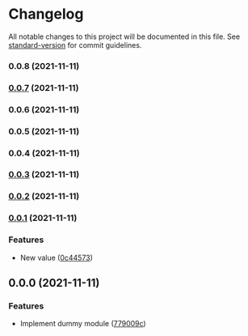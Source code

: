 # Changelog

All notable changes to this project will be documented in this file. See [standard-version](https://github.com/conventional-changelog/standard-version) for commit guidelines.

### 0.0.8 (2021-11-11)

### [0.0.7](https://github.com/eyzi/sandbox/compare/v0.0.6...v0.0.7) (2021-11-11)

### 0.0.6 (2021-11-11)

### 0.0.5 (2021-11-11)

### 0.0.4 (2021-11-11)

### [0.0.3](https://github.com/eyzi/sandbox/compare/v0.0.2...v0.0.3) (2021-11-11)

### [0.0.2](https://github.com/eyzi/sandbox/compare/v0.0.1...v0.0.2) (2021-11-11)

### [0.0.1](https://github.com/eyzi/sandbox/compare/v0.0.0...v0.0.1) (2021-11-11)


### Features

* New value ([0c44573](https://github.com/eyzi/sandbox/commit/0c445731cbb67576bfc48cc37007e16d3ff0ac20))

## 0.0.0 (2021-11-11)


### Features

* Implement dummy module ([779009c](https://github.com/eyzi/sandbox/commit/779009cbb0d109bec41c907308f5e1aa2b1bf526))

